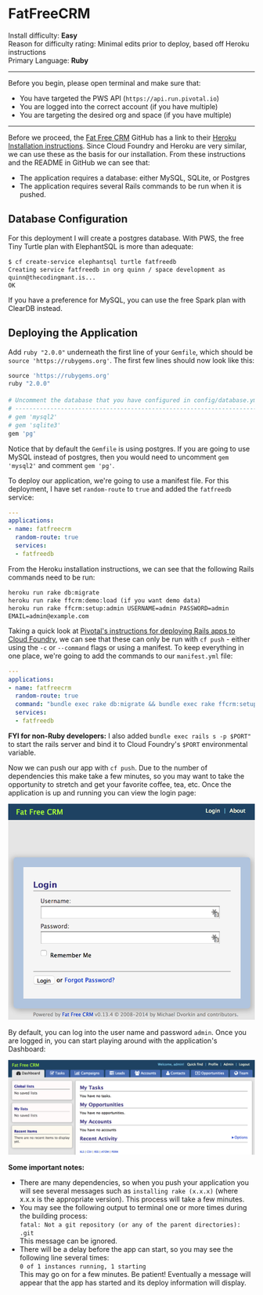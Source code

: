 # FatFreeCRM

Install difficulty: **Easy**<br />
Reason for difficulty rating: Minimal edits prior to deploy, based off Heroku instructions<br />
Primary Language: **Ruby**

---

Before you begin, please open terminal and make sure that:
* You have targeted the PWS API (`https://api.run.pivotal.io`)
* You are logged into the correct account (if you have multiple)
* You are targeting the desired org and space (if you have multiple)

---

Before we proceed, the [Fat Free CRM](https://github.com/fatfreecrm/fat_free_crm) GitHub has a link to their [Heroku Installation instructions](http://guides.fatfreecrm.com/Setup-Heroku.html). Since Cloud Foundry and Heroku are very similar, we can use these as the basis for our installation. From these instructions and the README in GitHub we can see that:

* The application requires a database: either MySQL, SQLite, or Postgres
* The application requires several Rails commands to be run when it is pushed.

## Database Configuration

For this deployment I will create a postgres database. With PWS, the free Tiny Turtle plan with ElephantSQL is more than adequate:

```
$ cf create-service elephantsql turtle fatfreedb
Creating service fatfreedb in org quinn / space development as quinn@thecodingmant.is...
OK
```

If you have a preference for MySQL, you can use the free Spark plan with ClearDB instead.


## Deploying the Application

Add `ruby "2.0.0"` underneath the first line of your `Gemfile`, which should be `source 'https://rubygems.org'`. The first few lines should now look like this:

```ruby
source 'https://rubygems.org'
ruby "2.0.0"

# Uncomment the database that you have configured in config/database.yml
# ----------------------------------------------------------------------
# gem 'mysql2'
# gem 'sqlite3'
gem 'pg'
```

Notice that by default the `Gemfile` is using postgres. If you are going to use MySQL instead of postgres, then you would need to uncomment `gem 'mysql2'` and comment `gem 'pg'`.

To deploy our application, we're going to use a manifest file. For this deployment, I have set `random-route` to `true` and added the `fatfreedb` service:

```yaml
---
applications:
- name: fatfreecrm
  random-route: true
  services:
  - fatfreedb
```

From the Heroku installation instructions, we can see that the following Rails commands need to be run:

```
heroku run rake db:migrate
heroku run rake ffcrm:demo:load (if you want demo data)
heroku run rake ffcrm:setup:admin USERNAME=admin PASSWORD=admin EMAIL=admin@example.com
```

Taking a quick look at [Pivotal's instructions for deploying Rails apps to Cloud Foundry](http://pivotallabs.com/deploying-a-rails-app-to-cloudfoundry/), we can see that these can only be run with `cf push` - either using the `-c` or `--command` flags or using a manifest. To keep everything in one place, we're going to add the commands to our `manifest.yml` file:

```yaml
---
applications:
- name: fatfreecrm
  random-route: true
  command: "bundle exec rake db:migrate && bundle exec rake ffcrm:setup:admin USERNAME=admin PASSWORD=admin EMAIL=quinn@thecodingmant.is && bundle exec rails s -p $PORT"
  services:
  - fatfreedb
```

**FYI for non-Ruby developers:** I also added `bundle exec rails s -p $PORT"` to start the rails server and bind it to Cloud Foundry's `$PORT` environmental variable.


Now we can push our app with `cf push`. Due to the number of dependencies this make take a few minutes, so you may want to take the opportunity to stretch and get your favorite coffee, tea, etc. Once the application is up and running you can view the login page:

![](../images/installFatFreeCRM-1.png)

By default, you can log into the user name and password `admin`. Once you are logged in, you can start playing around with the application's Dashboard:

![](../images/installFatFreeCRM-2.png)


**Some important notes:**

* There are many dependencies, so when you push your application you will see several messages such as `installing rake (x.x.x)` (where x.x.x is the appropriate version). This process will take a few minutes.
* You may see the following output to terminal one or more times during the building process:<br />`fatal: Not a git repository (or any of the parent directories): .git`<br />This message can be ignored.
* There will be a delay before the app can start, so you may see the following line several times:<br />`0 of 1 instances running, 1 starting`<br />This may go on for a few minutes. Be patient! Eventually a message will appear that the app has started and its deploy information will display.

